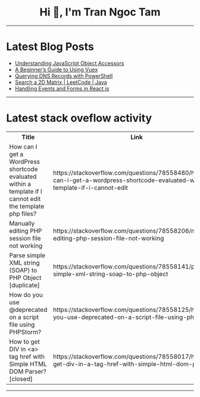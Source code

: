 <h1 align="center">Hi 👋, I'm Tran Ngoc Tam</h1>

---

# Latest Blog Posts 
<!-- BLOG-POST-LIST:START -->
- [Understanding JavaScript Object Accessors](https://dev.to/jps27cse/understanding-javascript-object-accessors-3i25)
- [A Beginner’s Guide to Using Vuex](https://dev.to/delia_code/a-beginners-guide-to-using-vuex-4egh)
- [Querying DNS Records with PowerShell](https://dev.to/techielass/querying-dns-records-with-powershell-35pp)
- [Search a 2D Matrix | LeetCode | Java](https://dev.to/tanujav/search-a-2d-matrix-leetcode-java-1e1n)
- [Handling Events and Forms in React.js](https://dev.to/erasmuskotoka/handling-events-and-forms-in-reactjs-4mm9)
<!-- BLOG-POST-LIST:END -->

---

# Latest stack oveflow activity
<table>
  <tr><th>Title</th><th>Link</th></tr>
  <!-- STACKOVERFLOW:START --><tr><td>How can I get a WordPress shortcode evaluated within a template if I cannot edit the template php files?</td><td>https://stackoverflow.com/questions/78558480/how-can-i-get-a-wordpress-shortcode-evaluated-within-a-template-if-i-cannot-edit</td></tr><tr><td>Manually editing PHP session file not working</td><td>https://stackoverflow.com/questions/78558206/manually-editing-php-session-file-not-working</td></tr><tr><td>Parse simple XML string &lpar;SOAP&rpar; to PHP Object [duplicate]</td><td>https://stackoverflow.com/questions/78558141/parse-simple-xml-string-soap-to-php-object</td></tr><tr><td>How do you use @deprecated on a script file using PHPStorm?</td><td>https://stackoverflow.com/questions/78558125/how-do-you-use-deprecated-on-a-script-file-using-phpstorm</td></tr><tr><td>How to get DIV in &lt;a&gt; tag href with Simple HTML DOM Parser? [closed]</td><td>https://stackoverflow.com/questions/78558017/how-to-get-div-in-a-tag-href-with-simple-html-dom-parser</td></tr><!-- STACKOVERFLOW:END -->
</table>

---


